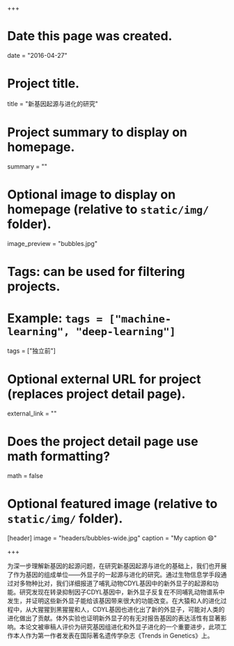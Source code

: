 +++
# Date this page was created.
date = "2016-04-27"

# Project title.
title = "新基因起源与进化的研究"

# Project summary to display on homepage.
summary = ""

# Optional image to display on homepage (relative to `static/img/` folder).
image_preview = "bubbles.jpg"

# Tags: can be used for filtering projects.
# Example: `tags = ["machine-learning", "deep-learning"]`
tags = ["独立前"]

# Optional external URL for project (replaces project detail page).
external_link = ""

# Does the project detail page use math formatting?
math = false

# Optional featured image (relative to `static/img/` folder).
[header]
image = "headers/bubbles-wide.jpg"
caption = "My caption :smile:"

+++

为深一步理解新基因的起源问题，在研究新基因起源与进化的基础上，我们也开展了作为基因的组成单位——外显子的一起源与进化的研究。通过生物信息学手段通过对多物种比对，我们详细报道了哺乳动物CDYL基因中的新外显子的起源和功能。研究发现在转录抑制因子CDYL基因中，新外显子反复在不同哺乳动物谱系中发生，并证明这些新外显子能给该基因带来很大的功能改变。在大猿和人的进化过程中，从大猩猩到黑猩猩和人，CDYL基因也进化出了新的外显子，可能对人类的进化做出了贡献。体外实验也证明新外显子的有无对报告基因的表达活性有显著影响。本论文被审稿人评价为研究基因组进化和外显子进化的一个重要进步，此项工作本人作为第一作者发表在国际著名遗传学杂志《Trends in Genetics》上。